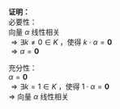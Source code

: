 **证明：**  
必要性：  
向量 $\alpha$ 线性相关  
 $\Rightarrow\exists k\neq0\in K$ ，使得 $k\cdot\alpha=\mathbf{0}$  
 $\Rightarrow\alpha=\mathbf{0}$  
  
充分性：  
 $\alpha=\mathbf{0}$  
 $\Rightarrow\exists k=1\in K$ ，使得 $1\cdot\alpha=\mathbf{0}$  
 $\Rightarrow$ 向量 $\alpha$ 线性相关  
